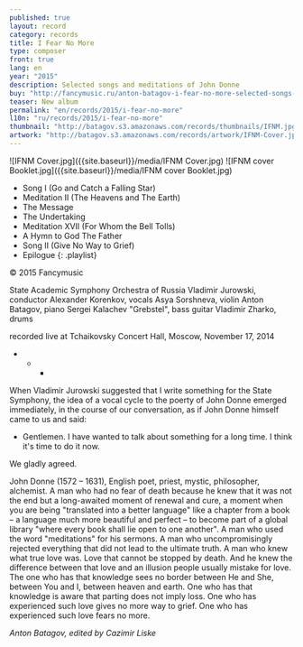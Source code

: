 ```yaml
---
published: true
layout: record
category: records
title: I Fear No More
type: composer
front: true
lang: en
year: "2015"
description: Selected songs and meditations of John Donne
buy: "http://fancymusic.ru/anton-batagov-i-fear-no-more-selected-songs-and-meditations-of-john-donne/"
teaser: New album
permalink: "en/records/2015/i-fear-no-more"
l10n: "ru/records/2015/i-fear-no-more"
thumbnail: "http://batagov.s3.amazonaws.com/records/thumbnails/IFNM.jpg"
artwork: "http://batagov.s3.amazonaws.com/records/artwork/IFNM-Cover.jpg"
---
```


![IFNM Cover.jpg]({{site.baseurl}}/media/IFNM Cover.jpg)
![IFNM cover Booklet.jpg]({{site.baseurl}}/media/IFNM cover Booklet.jpg)

- Song I (Go and Catch a Falling Star)
- Meditation II (The Heavens and The Earth)
- The Message
- The Undertaking
- Meditation XVII (For Whom the Bell Tolls) 
- A Hymn to God The Father
- Song II (Give No Way to Grief) 
- Epilogue
{: .playlist}

© 2015 Fancymusic

State Academic Symphony Orchestra of Russia
Vladimir Jurowski, conductor
Alexander Korenkov, vocals
Asya Sorshneva, violin
Anton Batagov, piano
Sergei Kalachev "Grebstel", bass guitar
Vladimir Zharko, drums

recorded live at Tchaikovsky Concert Hall, Moscow, November 17, 2014

+ + +

When Vladimir Jurowski suggested that I write something for the State Symphony, the idea of a vocal cycle to the poerty of John Donne emerged immediately, in the course of our conversation, as if John Donne himself came to us and said:
- Gentlemen. I have wanted to talk about something for a long time. I think it's time to do it now.
 
We gladly agreed.
 
John Donne (1572 – 1631), English poet, priest, mystic, philosopher, alchemist.
A man who had no fear of death because he knew that it was not the end but a long-awaited moment of renewal and cure, a moment when you are being "translated into a better language" like a chapter from a book – a language much more beautiful and perfect – to become part of a global library "where every book shall lie open to one another".
A man who used the word "meditations" for his sermons.
A man who uncompromisingly rejected everything that did not lead to the ultimate truth.
A man who knew what true love was. Love that cannot be stopped by death.
And he knew the difference between that love and an illusion people usually mistake for love.
The one who has that knowledge sees no border between He and She, between You and I, between heaven and earth. 
One who has that knowledge is aware that parting does not imply loss.
One who has experienced such love gives no more way to grief.
One who has experienced such love fears no more.

_Anton Batagov, edited by Cazimir Liske_